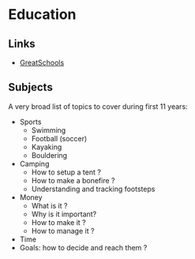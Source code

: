 # Education

## Links

* [GreatSchools](https://www.greatschools.org/)

## Subjects

A very broad list of topics to cover during first 11 years:

* Sports
  * Swimming
  * Football (soccer)
  * Kayaking
  * Bouldering
* Camping
  * How to setup a tent ?
  * How to make a bonefire ?
  * Understanding and tracking footsteps
* Money
  * What is it ?
  * Why is it important?
  * How to make it ?
  * How to manage it ?
* Time
* Goals: how to decide and reach them ?
